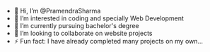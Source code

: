 - 👋 Hi, I’m @PramendraSharma
- 👀 I’m interested in coding and specially Web Development
- 🌱 I’m currently pursuing bachelor's degree
- 💞️ I’m looking to collaborate on website projects
- ⚡ Fun fact: I have already completed many projects on my own...

<!---
PramendraSharma/PramendraSharma is a ✨ special ✨ repository because its `README.md` (this file) appears on your GitHub profile.
You can click the Preview link to take a look at your changes.
--->
